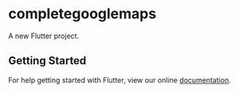 # completegooglemaps

A new Flutter project.

## Getting Started

For help getting started with Flutter, view our online
[documentation](https://flutter.io/).
